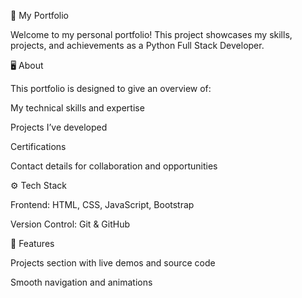 🌟 My Portfolio

Welcome to my personal portfolio!
This project showcases my skills, projects, and achievements as a Python Full Stack Developer.

🖥️ About

This portfolio is designed to give an overview of:

My technical skills and expertise

Projects I’ve developed

Certifications

Contact details for collaboration and opportunities

⚙️ Tech Stack

Frontend: HTML, CSS, JavaScript, Bootstrap


Version Control: Git & GitHub

📁 Features

Projects section with live demos and source code

Smooth navigation and animations
